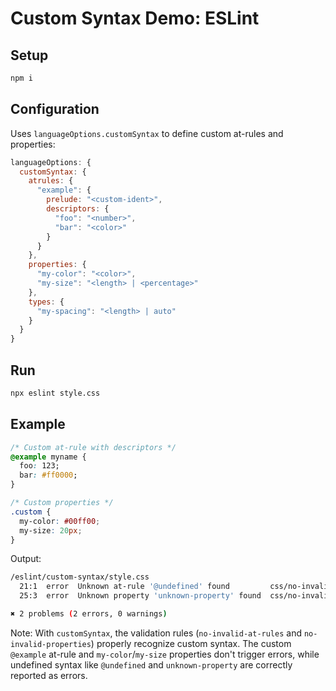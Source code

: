 # Custom Syntax Demo: ESLint

## Setup

```sh
npm i
```

## Configuration

Uses `languageOptions.customSyntax` to define custom at-rules and properties:

```javascript
languageOptions: {
  customSyntax: {
    atrules: {
      "example": {
        prelude: "<custom-ident>",
        descriptors: {
          "foo": "<number>",
          "bar": "<color>"
        }
      }
    },
    properties: {
      "my-color": "<color>",
      "my-size": "<length> | <percentage>"
    },
    types: {
      "my-spacing": "<length> | auto"
    }
  }
}
```

## Run

```sh
npx eslint style.css
```

## Example

```css
/* Custom at-rule with descriptors */
@example myname {
  foo: 123;
  bar: #ff0000;
}

/* Custom properties */
.custom {
  my-color: #00ff00;
  my-size: 20px;
}
```

Output:

```sh
/eslint/custom-syntax/style.css
  21:1  error  Unknown at-rule '@undefined' found         css/no-invalid-at-rules
  25:3  error  Unknown property 'unknown-property' found  css/no-invalid-properties

✖ 2 problems (2 errors, 0 warnings)
```

Note: With `customSyntax`, the validation rules (`no-invalid-at-rules` and `no-invalid-properties`) properly recognize custom syntax. The custom `@example` at-rule and `my-color`/`my-size` properties don't trigger errors, while undefined syntax like `@undefined` and `unknown-property` are correctly reported as errors.

